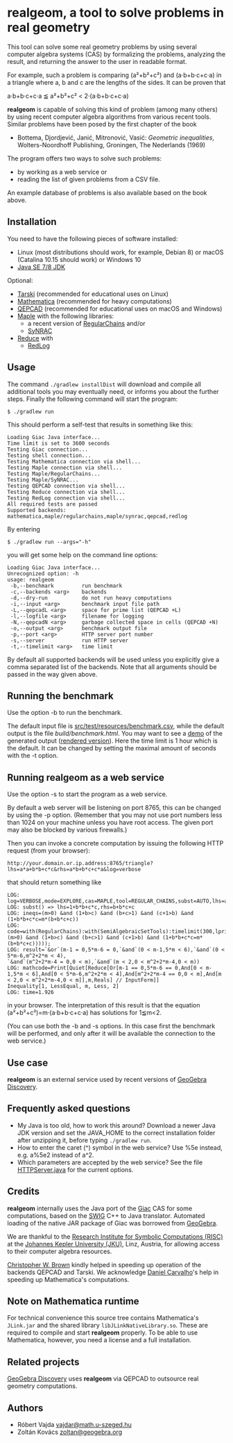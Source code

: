 # realgeom, a tool to solve problems in real geometry #
This tool can solve some real geometry problems
by using several computer algebra systems (CAS)
by formalizing the problems, analyzing the
result, and returning the answer to the user in readable format.

For example, such a problem is comparing (a²+b²+c²) and (a·b+b·c+c·a) in
a triangle where a, b and c are the lengths of the sides. It can be
proven that

a·b+b·c+c·a ≦ a²+b²+c² < 2·(a·b+b·c+c·a)

**realgeom** is capable of solving this kind of problem (among many others) by using recent computer
algebra algorithms from various recent tools. Similar problems have been
posed by the first chapter of the book

* Bottema, Djordjević, Janić, Mitronović, Vasić:
  _Geometric inequalities_, Wolters-Noordhoff Publishing, Groningen, The Nederlands (1969)

The program offers two ways to solve such problems:

* by working as a web service or
* reading the list of given problems from a CSV file.

An example database of problems is also available based on
the book above. 

## Installation ##
You need to have the following pieces of software installed:

* Linux (most distributions should work, for example, Debian 8) or macOS (Catalina 10.15 should work) or Windows 10
* [Java SE 7/8 JDK](http://www.oracle.com/technetwork/java/javase/downloads/jdk8-downloads-2133151.html)

Optional:

* [Tarski](https://github.com/chriswestbrown/tarski) (recommended for educational uses on Linux)
* [Mathematica](https://www.wolfram.com/mathematica/) (recommended for heavy computations)
* [QEPCAD](https://www.usna.edu/CS/qepcadweb/B/QEPCAD.html) (recommended for educational uses on macOS and Windows)
* [Maple](https://www.maplesoft.com/) with the following libraries:
  * a recent version of [RegularChains](http://www.regularchains.org/) and/or
  * [SyNRAC](http://www.fujitsu.com/jp/group/labs/en/resources/tech/announced-tools/synrac/)
* [Reduce](http://www.reduce-algebra.com/) with
  * [RedLog](http://www.redlog.eu/)

## Usage ##
The command `./gradlew installDist` will download and compile
all additional tools you may
eventually need, or informs you about the further steps.
Finally the following command will start the program:

    $ ./gradlew run

This should perform a self-test that results in something like this:
```
Loading Giac Java interface...
Time limit is set to 3600 seconds
Testing Giac connection...
Testing shell connection...
Testing Mathematica connection via shell...
Testing Maple connection via shell...
Testing Maple/RegularChains...
Testing Maple/SyNRAC...
Testing QEPCAD connection via shell...
Testing Reduce connection via shell...
Testing RedLog connection via shell...
All required tests are passed
Supported backends: mathematica,maple/regularchains,maple/synrac,qepcad,redlog
```
By entering

    $ ./gradlew run --args="-h"
    
you will get some help on the command line options:
```
Loading Giac Java interface...
Unrecognized option: -h
usage: realgeom
 -b,--benchmark         run benchmark
 -c,--backends <arg>    backends
 -d,--dry-run           do not run heavy computations 
 -i,--input <arg>       benchmark input file path
 -L,--qepcadL <arg>     space for prime list (QEPCAD +L)
 -l,--logfile <arg>     filename for logging
 -N,--qepcadN <arg>     garbage collected space in cells (QEPCAD +N) 
 -o,--output <arg>      benchmark output file
 -p,--port <arg>        HTTP server port number
 -s,--server            run HTTP server
 -t,--timelimit <arg>   time limit
```
By default all supported backends will be used unless
you explicitly give a comma separated list of the
backends. Note that all arguments should be passed in the way given above.

## Running the benchmark ##
Use the option -b to run the benchmark.
 
The default input file is [src/test/resources/benchmark.csv](src/test/resources/benchmark.csv),
while the default output is the file *build/benchmark.html*.
You may want to see a [demo](demo/benchmark.html) of
the generated output ([rendered version](http://htmlpreview.github.io/?https://github.com/kovzol/realgeom/blob/master/demo/benchmark.html)).
Here the time limit is 1 hour which is the default. It can be changed by
setting the maximal amount of seconds with the -t option.

## Running realgeom as a web service ##

Use the option -s to start the program as a web service.

By default a web server will be listening on port 8765, this
can be changed by using the -p option. (Remember that you may
not use port numbers less than 1024 on your machine unless
you have root access. The given port may also be blocked
by various firewalls.)

Then you can invoke a concrete computation
by issuing the following HTTP request (from your browser):
```
http://your.domain.or.ip.address:8765/triangle?lhs=a*a+b*b+c*c&rhs=a*b+b*c+c*a&log=verbose
```
that should return something like
```
LOG: log=VERBOSE,mode=EXPLORE,cas=MAPLE,tool=REGULAR_CHAINS,subst=AUTO,lhs=a*a+b*b+c*c,rhs=a*b+b*c+c*a,timelimit=300
LOG: subst() => lhs=1+b*b+c*c,rhs=b+b*c+c
LOG: ineqs=(m>0) &and (1+b>c) &and (b+c>1) &and (c+1>b) &and (1+b*b+c*c=m*(b+b*c+c))
LOG: code=with(RegularChains):with(SemiAlgebraicSetTools):timelimit(300,lprint(QuantifierElimination(&E([b,c]),(m>0) &and (1+b>c) &and (b+c>1) &and (c+1>b) &and (1+b*b+c*c=m*(b+b*c+c)))));
LOG: result=`&or`(m-1 = 0,5*m-6 = 0,`&and`(0 < m-1,5*m < 6),`&and`(0 < 5*m-6,m^2+2*m < 4),
`&and`(m^2+2*m-4 = 0,0 < m),`&and`(m < 2,0 < m^2+2*m-4,0 < m))
LOG: mathcode=Print[Quiet[Reduce[Or[m-1 == 0,5*m-6 == 0,And[0 < m-1,5*m < 6],And[0 < 5*m-6,m^2+2*m < 4],And[m^2+2*m-4 == 0,0 < m],And[m < 2,0 < m^2+2*m-4,0 < m]],m,Reals] // InputForm]]
Inequality[1, LessEqual, m, Less, 2]
LOG: time=1.926
```
in your browser. The interpretation of this result is that the equation
(a²+b²+c²)=m·(a·b+b·c+c·a)
has solutions for 1≦m<2.

(You can use both the -b and -s options. In this case first
the benchmark will be performed, and only after it will
be available the connection to the web service.)

## Use case

**realgeom** is an external service used by recent versions of [GeoGebra Discovery](https://github.com/kovzol/geogebra-discovery).

## Frequently asked questions ##
* My Java is too old, how to work this around? Download a newer Java JDK version and set the JAVA_HOME to the correct installation folder after unzipping it, before typing `./gradlew run`.
* How to enter the caret (^) symbol in the web service? Use %5e instead, e.g. a%5e2 instead of a^2.
* Which parameters are accepted by the web service? See the file [HTTPServer.java](src/main/java/realgeom/HTTPServer.java) for the current options.

## Credits ##
**realgeom** internally uses the Java port of the [Giac](https://www-fourier.ujf-grenoble.fr/~parisse/giac.html) CAS for some
computations, based on the [SWIG](http://www.swig.org/) C++ to Java translator. Automated loading
of the native JAR package of Giac was borrowed from [GeoGebra](http://www.geogebra.org/).

We are thankful to the [Research Institute for Symbolic Computations (RISC)](http://www.risc.jku.at/) at
the [Johannes Kepler University (JKU)](http://www.jku.at/content), Linz, Austria, for allowing access to their
computer algebra resources.

[Christopher W. Brown](https://github.com/chriswestbrown) kindly helped in speeding up operation of the backends QEPCAD and Tarski.
We acknowledge [Daniel Carvalho](https://community.wolfram.com/web/danielscarvalho)'s help in speeding up
Mathematica's computations.

## Note on Mathematica runtime ##
For technical convenience this source tree contains Mathematica's `JLink.jar` and the shared library
`libJLinkNativeLibrary.so`.
These are required to compile and start **realgeom** properly. To be able to use Mathematica, however,
you need a license and a full installation.

## Related projects ##
[GeoGebra Discovery](https://github.com/kovzol/geogebra-discovery) uses **realgeom**
via QEPCAD to outsource real geometry computations.

## Authors ##
* Róbert Vajda <vajdar@math.u-szeged.hu>
* Zoltán Kovács <zoltan@geogebra.org>
